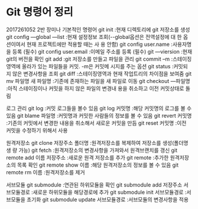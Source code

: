 <h1>Git 명령어 정리</h1>
2017261052
 2반 장미나
기본적인 명령어
git init :현재 디렉토리에 git 저장소를 생성
git config —global —list :현재 설정정보 조회(--global옵션은 전역설정에 대			     한 옵션이여서 현재 프로젝트에만 적용할 때는 사			      용 안함) 
git config user.name :사용자명을 등록 (필수)
git config user.email :이메일 주소를 등록 (필수)
git —viersion :현재 git의 버전을 확인 
git add :git 저장소를 만들고 파일을 관리
git commit –m :스테이징 영역에 올라가 있는 파일들을 커밋. -m은 커밋메	 	   시지를 주는 옵션
git status :커밋되지 않은 변경사항을 조회
git diff :스테이징영역과 현재 작업트리의 차이점을 보여줌
git mv 파일명 새 파일명 :기존에 존재하는 파일을 새 파일로 이동
git checkout —파일명 :아직 스테이징이나 커밋을 하지 않은 파일의 변경내			   용을 취소하고 이전 커밋상태로 돌림

로그 관리
git log :커밋 로그들을 볼수 있음
git log 커밋명 :해당 커밋명의 로그를 볼 수 있음
git blame 파일명 :커밋명과 커밋한 사람들의 정보를 볼 수 있음
git revert 커밋명 :기존의 커밋에서 변경한 내용을 취소해서 새로운 커밋을  		     만듬
git reset 커밋명 :이전 커밋을 수정하기 위해서 사용

원격저장소
git clone 저장주소 폴더명 :원격저장소를 복제하여 저장소를 생성(폴더명 생				량 가능)
git fetch :원격저장소의 변경사항을 가져와서 원격브랜치를 갱신
git remote add 이름 저장주소 :새로운 원격 저장소를 추가
git remote :추가한 원격저장소의 목록 확인
git remote show 이름 :해당 원격저장소의 정보를 볼 수 있음
git remote rm 이름 :원격저장소를 제거 

서브모듈
git submodule :연관된 하위모듈을 확인
git submodule add 저장주소 서브모듈경로 :새로운 하위모듈을 해당경로에 						   추가
git submodule init 서브모듈경로 :서브모듈을 초기화
git submodule update 서브모듈경로 :서브모듈의 변경사항을 적용
